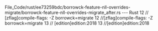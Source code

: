 File_Code/rust/ee73259bdc/borrowck-feature-nll-overrides-migrate/borrowck-feature-nll-overrides-migrate_after.rs --- Rust
12 // [zflag]compile-flags: -Z borrowck=migrate                                                                                                              12 //[zflag]compile-flags: -Z borrowck=migrate
13 // [edition]edition:2018                                                                                                                                  13 //[edition]edition:2018

